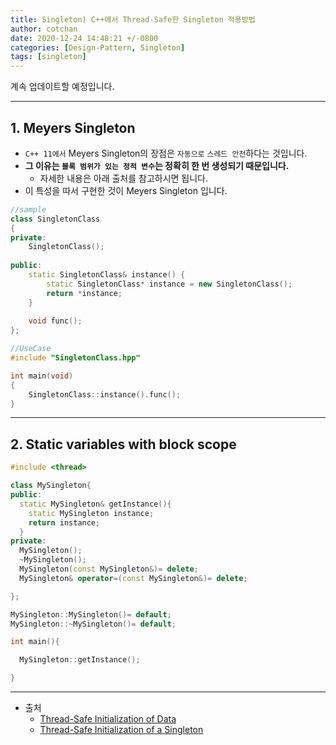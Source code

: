 ```yaml
---
title: Singleton) C++에서 Thread-Safe한 Singleton 적용방법
author: cotchan
date: 2020-12-24 14:48:21 +/-0800
categories: [Design-Pattern, Singleton]
tags: [singleton]
---
```


계속 업데이트할 예정입니다.

---

## 1. Meyers Singleton

+ `C++ 11에서` Meyers Singleton의 장점은 `자동으로` `스레드 안전`하다는 것입니다.
+ **그 이유는 `블록 범위가 있는 정적 변수`는 정확히 한 번 생성되기 때문입니다.**
    + 자세한 내용은 아래 출처를 참고하시면 됩니다.
+ 이 특성을 따서 구현한 것이 Meyers Singleton 입니다.
   
```c++
//sample
class SingletonClass
{
private:
    SingletonClass();
    
public:
    static SingletonClass& instance() {
        static SingletonClass* instance = new SingletonClass();
        return *instance;
    }
    
    void func();    
};

//UseCase
#include "SingletonClass.hpp"

int main(void)
{
    SingletonClass::instance().func();
}
```

---

## 2. Static variables with block scope

```c++
#include <thread>

class MySingleton{
public:
  static MySingleton& getInstance(){
    static MySingleton instance;
    return instance;
  }
private:
  MySingleton();
  ~MySingleton();
  MySingleton(const MySingleton&)= delete;
  MySingleton& operator=(const MySingleton&)= delete;

};

MySingleton::MySingleton()= default;
MySingleton::~MySingleton()= default;

int main(){

  MySingleton::getInstance();

}
```
 
---

+ 출처
    + [Thread-Safe Initialization of Data
](https://www.modernescpp.com/index.php/thread-safe-initialization-of-data)
    + [Thread-Safe Initialization of a Singleton
](https://www.modernescpp.com/index.php/thread-safe-initialization-of-a-singleton)

